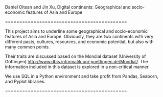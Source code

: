 Daniel Oltean and Jin Xu, Digital continents: Geographical and socio-economic features of Asia and Europe

===========================================

This project aims to underline some geographical and socio-economic features of Asia and Europe. Obviously, they are two continents with very different pasts, cultures, resources, and economic potential, but also with many common points.

Their traits are discussed based on the Mondial dataset (University of Göttingen) http://www.dbis.informatik.uni-goettingen.de/Mondial/. The information included in this dataset is explored in a non-critical manner.

We use SQL in a Python environment and take profit from Pandas, Seaborn, and Pyplot libraries.

===========================================
